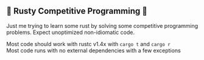 🦀 Rusty Competitive Programming 🦀
---

Just me trying to learn some rust by solving some competitive
programming problems. Expect unoptimized non-idiomatic code.

Most code should work with rustc v1.4x with `cargo t` and `cargo r`  
Most code runs with no external dependencies with a few exceptions
